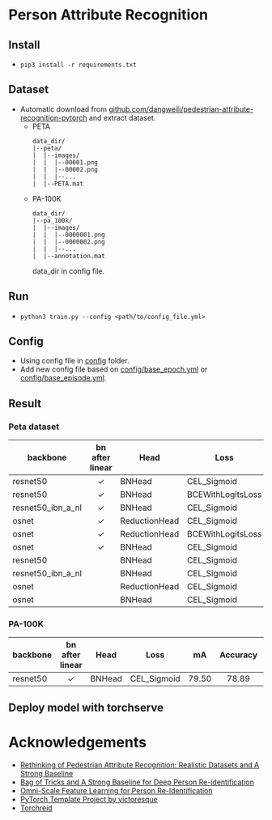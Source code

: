 # Person Attribute Recognition

## Install

- `pip3 install -r requirements.txt`

## Dataset

- Automatic download from [github.com/dangweili/pedestrian-attribute-recognition-pytorch](https://github.com/dangweili/pedestrian-attribute-recognition-pytorch) and extract dataset.
  - PETA
    ```
    data_dir/
    |--peta/
    |  |--images/
    |  |  |--00001.png
    |  |  |--00002.png
    |  |  |--...
    |  |--PETA.mat
    ```
  - PA-100K
    ```
    data_dir/
    |--pa_100k/
    |  |--images/
    |  |  |--0000001.png
    |  |  |--0000002.png
    |  |  |--...
    |  |--annotation.mat
    ```
    data_dir in config file.

## Run

- `python3 train.py --config <path/to/config_file.yml>`

## Config

- Using config file in [config](config) folder.
- Add new config file based on [config/base_epoch.yml](config/base.yml) or [config/base_episode.yml](config/base_episode.yml).

## Result

### Peta dataset

| backbone          | bn after linear | Head          | Loss              |  mA   | Accuracy | Precision | Recall | F1-Score |
| ----------------- | :-------------: | ------------- | ----------------- | :---: | :------: | :-------: | :----: | :------: |
| resnet50          |     &check;     | BNHead        | CEL_Sigmoid       | 84.79 |  80.07   |   88.28   | 86.24  |  86.98   |
| resnet50          |     &check;     | BNHead        | BCEWithLogitsLoss | 79.47 |  76.33   |   87.22   | 82.38  |  84.33   |
| resnet50_ibn_a_nl |     &check;     | BNHead        | CEL_Sigmoid       | 83.49 |  79.60   |   88.89   | 85.14  |  86.65   |
| osnet             |     &check;     | ReductionHead | CEL_Sigmoid       | 77.67 |  73.44   |   84.17   | 80.60  |  81.97   |
| osnet             |     &check;     | ReductionHead | BCEWithLogitsLoss | 71.00 |  67.49   |   85.60   | 72.94  |  77.94   |
| osnet             |     &check;     | BNHead        | CEL_Sigmoid       | 77.89 |  72.57   |   83.68   | 79.96  |  81.32   |
| resnet50          |                 | BNHead        | CEL_Sigmoid       | 82.67 |  78.61   |   88.53   | 84.17  |  85.91   |
| resnet50_ibn_a_nl |                 | BNHead        | CEL_Sigmoid       | 82.24 |  78.57   |   88.48   | 84.20  |  85.91   |
| osnet             |                 | ReductionHead | CEL_Sigmoid       | 77.93 |  73.00   |   83.82   | 80.65  |  81.81   |
| osnet             |                 | BNHead        | CEL_Sigmoid       | 77.72 |  73.04   |   84.65   | 79.82  |  81.68   |

### PA-100K

| backbone | bn after linear | Head   | Loss        |  mA   | Accuracy | Precision | Recall | F1-Score |
| -------- | :-------------: | ------ | ----------- | :---: | :------: | :-------: | :----: | :------: |
| resnet50 |     &check;     | BNHead | CEL_Sigmoid | 79.50 |  78.89   |   88.17   | 86.28  |  86.80   |

## Deploy model with torchserve

# Acknowledgements

- [Rethinking of Pedestrian Attribute Recognition: Realistic Datasets and A Strong Baseline](https://arxiv.org/pdf/2005.11909.pdf)
- [Bag of Tricks and A Strong Baseline for Deep Person Re-identification](https://arxiv.org/pdf/1903.07071.pdf)
- [Omni-Scale Feature Learning for Person Re-Identification](https://arxiv.org/pdf/1905.00953.pdf)
- [PyTorch Template Project by victoresque](https://github.com/victoresque/pytorch-template)
- [Torchreid](https://github.com/KaiyangZhou/deep-person-reid)
